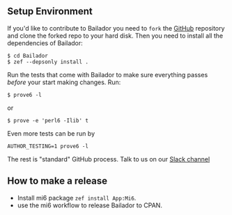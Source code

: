 ## Setup Environment

If you'd like to contribute to Bailador you need to `fork` the [GitHub](https://github.com/Bailador/Bailador) repository and clone the forked repo to your hard disk. Then you need to install all the dependencies of Bailador:

```
$ cd Bailador
$ zef --depsonly install .
```

Run the tests that come with Bailador to make sure everything passes *before* your start making changes. Run:
```
$ prove6 -l
```
or
```
$ prove -e 'perl6 -Ilib' t
```

Even more tests can be run by
```
AUTHOR_TESTING=1 prove6 -l
```


The rest is "standard" GitHub process. Talk to us on our [Slack channel](https://perl6-bailador.slack.com/)

## How to make a release

* Install mi6 package `zef install App:Mi6`.
* use the mi6 workflow to release Bailador to CPAN.
